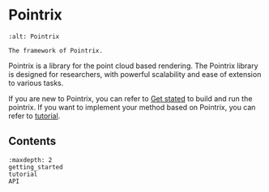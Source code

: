 # Pointrix

```{image} images/framework.png
:alt: Pointrix

The framework of Pointrix.
```

Pointrix is a library for the point cloud based rendering. The Pointrix library is designed for researchers, with powerful scalability and ease of extension to various tasks.

If you are new to Pointrix, you can refer to [Get stated](getting_started) to build and run the pointrix.
If you want to implement your method based on Pointrix, you can refer to [tutorial](tutorial).



## Contents
```{toctree}
:maxdepth: 2
getting_started
tutorial
API
```


   

